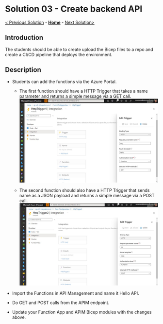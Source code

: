 # Solution 03 - Create backend API

[< Previous Solution](./Solution-02.md) - **[Home](../readme.md)** - [Next Solution>](./Solution-04.md)

## Introduction

The students should be able to create upload the Bicep files to a repo and create a CI/CD pipeline that deploys the environment.


## Description
- Students can add the functions via the Azure Portal.  
    - The first function should have a HTTP Trigger that takes a name parameter and returns a simple message via a GET call. 
        ![Function with HTTP Trigger - GET](./images/Solution03_Hello_GET_Function.jpg)

    - The second function should also have a HTTP Trigger that sends name as a JSON payload and returns a simple message via a POST call. 
        ![Function with HTTP Trigger - POST](./images/Solution03_Hello_POST_Function.jpg)

- Import the Functions in API Management and name it Hello API.
- Do GET and POST calls from the APIM endpoint.  
- Update your Function App and APIM Bicep modules with the changes above.